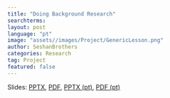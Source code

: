 ```yaml
---
title: "Doing Background Research"
searchterms: 
layout: post
language: "pt"
image: "assets//images/Project/GenericLesson.png"
author: SeshanBrothers
categories: Research
tag: Project
featured: false
---
```


Slides:
 <a href="/translations/en-us/Project/BackgroundResearch.pptx">PPTX</a>,
 <a href="/translations/en-us/Project/BackgroundResearch.pdf">PDF</a>,
  <a href="/translations/pt-br/Project/FontesdeInformacao.pptx">PPTX (pt)</a>,
    <a href="/translations/pt-br/Project/FontesdeInformacao.pdf">PDF (pt)</a>
